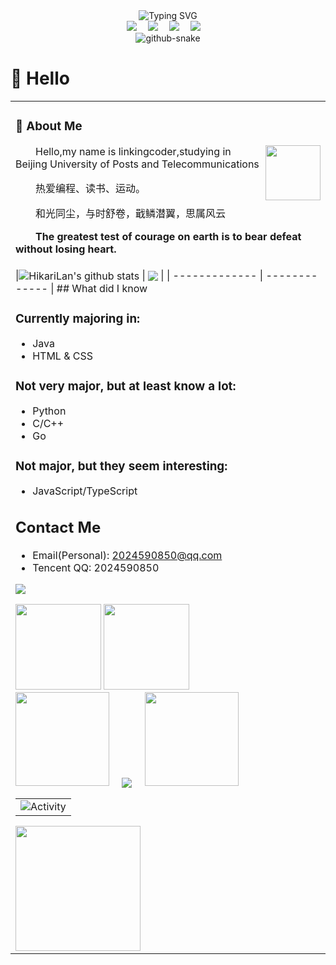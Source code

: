 <div align="center">
  
  <!-- dynamic typing effect 动态打字效果 -->
  <div align="center">
      <img src="https://readme-typing-svg.demolab.com?font=Fira+Code&pause=1000&width=435&lines=console.log(%22Hello%2C%20World%22);Welcome to My World !&center=true&size=27" alt="Typing SVG" />
    </a>
  </div>

  <!-- profile logo 个人资料徽标 -->
  <div align="center">
    <a href="https://space.bilibili.com/3493135164377654/"><img src="https://img.shields.io/badge/Bilibili-B站-ff69b4" /></a>&emsp;
    <a href="https://blog.csdn.net/linkcoder?spm=1000.2115.3001.5343"><img src="https://img.shields.io/badge/CSDN-论坛-c32136" /></a>&emsp;
    <a href="https://juejin.cn/user/512809594808781"><img src="https://img.shields.io/badge/jueji-掘金-blue" /></a>&emsp;
    <a href="https://www.zhihu.com/people/66-53-49-52"><img src="https://img.shields.io/badge/Zhihu-知乎-blue" /></a>&emsp;
  </div>

<!-- Snake Code Contribution Map 贪吃蛇代码贡献图 -->
<picture>
  <source media="(prefers-color-scheme: dark)" srcset="https://cdn.jsdelivr.net/gh/sun0225SUN/sun0225SUN/profile-snake-contrib/github-contribution-grid-snake-dark.svg" />
  <source media="(prefers-color-scheme: light)" srcset="https://cdn.jsdelivr.net/gh/sun0225SUN/sun0225SUN/profile-snake-contrib/github-contribution-grid-snake.svg" />
  <img alt="github-snake" src="https://cdn.jsdelivr.net/gh/sun0225SUN/sun0225SUN/profile-snake-contrib/github-contribution-grid-snake-dark.svg" />
</picture>

</div>

#  🙋 Hello

<table>
<tr><td>

<!-- About me 关于我 -->
### 🤺 About Me

<img align="right" width="88" src="https://cdn.jsdelivr.net/gh/linkingcoder/linkingcoder/assets/images/steven.png" />

<p>&emsp;&emsp;Hello,my name is linkingcoder,studying in Beijing University of Posts and Telecommunications </p>
<p>&emsp;&emsp;热爱编程、读书、运动。</p>
<p style="font-family:"宋体"">&emsp;&emsp;和光同尘，与时舒卷，戢鳞潜翼，思属风云</p>
<p><strong>&emsp;&emsp;The greatest test of courage on earth is to bear defeat without losing heart.</strong></p>

</td></tr>
<tr>
<td>
|<img align="center" src="https://github-readme-stats.vercel.app/api?username=linkingcoder&count_private=true&show_icons=true&include_all_commits=true&title_color=359697&icon_color=359697&hide_border=true&theme=transparent" alt="HikariLan's github stats" /> | <img align="center" src="https://github-readme-stats.vercel.app/api/top-langs/?username=linkingcoder&layout=compact&title_color=359697&icon_color=359697&hide_border=true&theme=transparent&langs_count=8&hide=HTML,CSS" /> |
| ------------- | ------------- |
## What did I know

### Currently majoring in:
- Java
- HTML & CSS


### Not very major, but at least know a lot:
- Python
- C/C++
- Go 

### Not major, but they seem interesting:
- JavaScript/TypeScript
## Contact Me
- Email(Personal): 2024590850@qq.com
- Tencent QQ: 2024590850  

<!-- GitHub 奖杯🏆 -->
<img  src="https://github-profile-trophy.vercel.app/?username=linkingcoder&theme=gruvbox&row=1&column=7&no-frame=true&no-bg=true" /><br>

<!-- GitHub 数据统计 -->
<img align="" height="137px" src="https://github-readme-stats.vercel.app/api?username=linkingcoder&hide_title=true&hide_border=true&show_icons=true&include_all_commits=true&line_height=21text_color=000&icon_color=000&bg_color=0,ea6161,ffc64d,fffc4d,52fa5a&theme=graywhite" />
<img align="" height="137px" src="https://github-readme-stats.vercel.app/api/top-langs/?username=linkingcoder&hide_title=true&hide_border=true&layout=compact&langs_count=6&text_color=000&icon_color=fff&bg_color=0,52fa5a,4dfcff,c64dff&theme=graywhite" /><br>
<!-- github-readme-streak-stats 连续提交代码天数记录 -->
<img width="150" src="https://cdn.jsdelivr.net/gh/linkingcoder/linkingcoder/assets/images/left.png" />&emsp;
<img align="center" src="https://github-readme-streak-stats.herokuapp.com/?user=linkingcoder&theme=dark&hide_border=true" />
&emsp;<img width="150" src="https://cdn.jsdelivr.net/gh/linkingcoder/linkingcoder/assets/images/right.png" />
<!-- GitHub Activity Graph GitHub 活动图 -->
<table align="center">
  <tr>
    <td><img src="https://github-readme-activity-graph.vercel.app/graph?username=linkingcoder&theme=xcode&bg_color=FF000000&hide_border=true" alt="Activity"/></td>
  </tr>
</table>
<img align="" height="200px" src="https://metrics.lecoq.io/linkingcoder?template=classic&base=header%2C%20activity%2C%20community%2C%20repositories%2C%20metadata&base.indepth=false&base.hireable=false&base.skip=false&config.timezone=Asia%2FHong_Kong"/>
